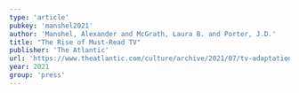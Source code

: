```yaml
---
type: 'article'
pubkey: 'manshel2021'
author: 'Manshel, Alexander and McGrath, Laura B. and Porter, J.D.'
title: "The Rise of Must-Read TV"
publisher: 'The Atlantic'
url: 'https://www.theatlantic.com/culture/archive/2021/07/tv-adaptations-fiction/619442/'
year: 2021
group: 'press'
---
```

